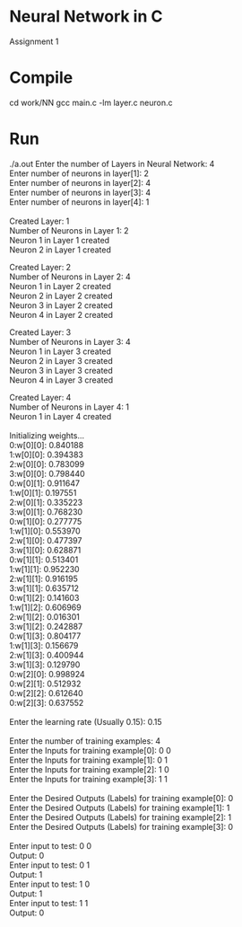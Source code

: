 # Neural Network in C

Assignment 1

# Compile
cd work/NN
gcc main.c -lm layer.c neuron.c
# Run
./a.out
Enter the number of Layers in Neural Network: 4 <br />
Enter number of neurons in layer[1]:  2 <br />
Enter number of neurons in layer[2]:  4 <br />
Enter number of neurons in layer[3]:  4 <br />
Enter number of neurons in layer[4]:  1 <br />
<br />
Created Layer: 1 <br />
Number of Neurons in Layer 1: 2 <br />
Neuron 1 in Layer 1 created <br />
Neuron 2 in Layer 1 created <br />

Created Layer: 2 <br />
Number of Neurons in Layer 2: 4 <br />
Neuron 1 in Layer 2 created <br />
Neuron 2 in Layer 2 created <br />
Neuron 3 in Layer 2 created <br />
Neuron 4 in Layer 2 created <br />

Created Layer: 3 <br />
Number of Neurons in Layer 3: 4 <br />
Neuron 1 in Layer 3 created <br />
Neuron 2 in Layer 3 created <br />
Neuron 3 in Layer 3 created <br />
Neuron 4 in Layer 3 created <br />

Created Layer: 4 <br />
Number of Neurons in Layer 4: 1 <br />
Neuron 1 in Layer 4 created <br />
<br />
Initializing weights... <br />
0:w[0][0]: 0.840188 <br />
1:w[0][0]: 0.394383 <br />
2:w[0][0]: 0.783099 <br />
3:w[0][0]: 0.798440 <br />
0:w[0][1]: 0.911647 <br />
1:w[0][1]: 0.197551 <br />
2:w[0][1]: 0.335223 <br />
3:w[0][1]: 0.768230 <br />
0:w[1][0]: 0.277775 <br />
1:w[1][0]: 0.553970 <br />
2:w[1][0]: 0.477397 <br />
3:w[1][0]: 0.628871 <br />
0:w[1][1]: 0.513401 <br />
1:w[1][1]: 0.952230 <br />
2:w[1][1]: 0.916195 <br />
3:w[1][1]: 0.635712 <br />
0:w[1][2]: 0.141603 <br />
1:w[1][2]: 0.606969 <br />
2:w[1][2]: 0.016301 <br />
3:w[1][2]: 0.242887 <br />
0:w[1][3]: 0.804177 <br />
1:w[1][3]: 0.156679 <br />
2:w[1][3]: 0.400944 <br />
3:w[1][3]: 0.129790 <br />
0:w[2][0]: 0.998924 <br />
0:w[2][1]: 0.512932 <br />
0:w[2][2]: 0.612640 <br />
0:w[2][3]: 0.637552 <br />
<br />
Enter the learning rate (Usually 0.15):  0.15 <br />
<br />
Enter the number of training examples:  4 <br />
Enter the Inputs for training example[0]:  0 0 <br />
Enter the Inputs for training example[1]:  0 1 <br />
Enter the Inputs for training example[2]:  1 0 <br />
Enter the Inputs for training example[3]:  1 1 <br />
<br />
Enter the Desired Outputs (Labels) for training example[0]:  0 <br />
Enter the Desired Outputs (Labels) for training example[1]:  1 <br />
Enter the Desired Outputs (Labels) for training example[2]:  1 <br />
Enter the Desired Outputs (Labels) for training example[3]:  0 <br />
<br />
Enter input to test: 0 0 <br />
Output: 0 <br />
Enter input to test: 0 1 <br />
Output: 1 <br />
Enter input to test: 1 0 <br />
Output: 1 <br />
Enter input to test: 1 1 <br />
Output: 0 <br />

<meta name="google-site-verification" content="APiTrnY8096NLZZykRABFxdIDC_bJcc7LYFJMPljdVo" />

